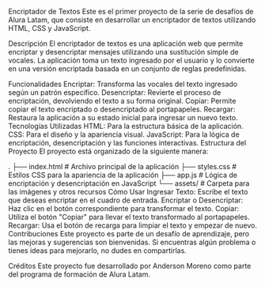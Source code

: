 Encriptador de Textos
Este es el primer proyecto de la serie de desafíos de Alura Latam, que consiste en desarrollar un encriptador de textos utilizando HTML, CSS y JavaScript.

Descripción
El encriptador de textos es una aplicación web que permite encriptar y desencriptar mensajes utilizando una sustitución simple de vocales. La aplicación toma un texto ingresado por el usuario y lo convierte en una versión encriptada basada en un conjunto de reglas predefinidas.

Funcionalidades
Encriptar: Transforma las vocales del texto ingresado según un patrón específico.
Desencriptar: Revierte el proceso de encriptación, devolviendo el texto a su forma original.
Copiar: Permite copiar el texto encriptado o desencriptado al portapapeles.
Recargar: Restaura la aplicación a su estado inicial para ingresar un nuevo texto.
Tecnologías Utilizadas
HTML: Para la estructura básica de la aplicación.
CSS: Para el diseño y la apariencia visual.
JavaScript: Para la lógica de encriptación, desencriptación y las funciones interactivas.
Estructura del Proyecto
El proyecto está organizado de la siguiente manera:

.
├── index.html          # Archivo principal de la aplicación
├── styles.css          # Estilos CSS para la apariencia de la aplicación
├── app.js              # Lógica de encriptación y desencriptación en JavaScript
└── assets/             # Carpeta para las imágenes y otros recursos
Cómo Usar
Ingresar Texto: Escribe el texto que deseas encriptar en el cuadro de entrada.
Encriptar o Desencriptar: Haz clic en el botón correspondiente para transformar el texto.
Copiar: Utiliza el botón "Copiar" para llevar el texto transformado al portapapeles.
Recargar: Usa el botón de recarga para limpiar el texto y empezar de nuevo.
Contribuciones
Este proyecto es parte de un desafío de aprendizaje, pero las mejoras y sugerencias son bienvenidas. Si encuentras algún problema o tienes ideas para mejorarlo, no dudes en compartirlas.

Créditos
Este proyecto fue desarrollado por Anderson Moreno como parte del programa de formación de Alura Latam.
